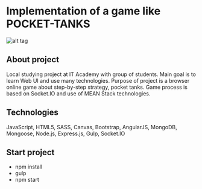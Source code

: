 # Implementation of a game like POCKET-TANKS

![alt tag](https://lh4.googleusercontent.com/XL97_yll6ClkGpwUA7PaBNjHlxLpD6mhKcRFxSUjbbcnD8aEeCST2uxEFJbP4Vk8K1kTz2hH=w1680-h920-rw)
## About project
Local studying project at IT Academy with group of students. Main goal is to learn Web UI and use many technologies. Purpose of project is a browser online game about step-by-step strategy, pocket tanks.
Game process is based on Socket.IO and use of MEAN Stack technologies.
## Technologies
JavaScript, HTML5, SASS, Canvas, Bootstrap, AngularJS, MongoDB, Mongoose, Node.js, Express.js, Gulp, Socket.IO
## Start project
* npm install
* gulp
* npm start        
